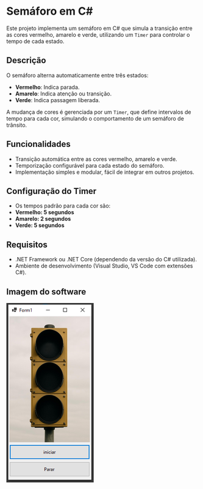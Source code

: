 # Semáforo em C#

Este projeto implementa um semáforo em C# que simula a transição entre as cores vermelho, amarelo e verde, utilizando um `Timer` para controlar o tempo de cada estado.

## Descrição

O semáforo alterna automaticamente entre três estados:
- **Vermelho**: Indica parada.
- **Amarelo**: Indica atenção ou transição.
- **Verde**: Indica passagem liberada.

A mudança de cores é gerenciada por um `Timer`, que define intervalos de tempo para cada cor, simulando o comportamento de um semáforo de trânsito.

## Funcionalidades

- Transição automática entre as cores vermelho, amarelo e verde.
- Temporização configurável para cada estado do semáforo.
- Implementação simples e modular, fácil de integrar em outros projetos.

## Configuração do Timer

- Os tempos padrão para cada cor são:
- **Vermelho: 5 segundos**
- **Amarelo: 2 segundos**
- **Verde: 5 segundos**

## Requisitos

- .NET Framework ou .NET Core (dependendo da versão do C# utilizada).
- Ambiente de desenvolvimento (Visual Studio, VS Code com extensões C#).

## Imagem do software
![Print do Semáforo](Print.PNG)
